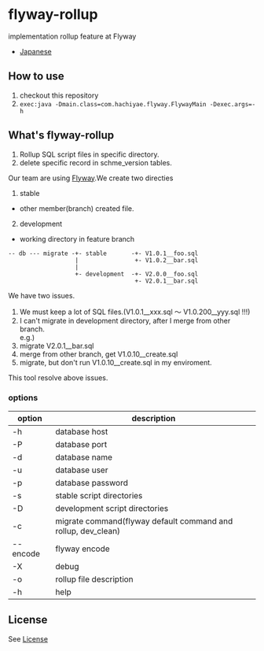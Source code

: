# flyway-rollup

implementation rollup feature at Flyway

- [Japanese](README_ja.md)

## How to use

1. checkout this repository
2. ``` exec:java -Dmain.class=com.hachiyae.flyway.FlywayMain -Dexec.args=-h ```

## What's flyway-rollup

1. Rollup SQL script files in specific directory.
2. delete specific record in schme_version tables.


Our team are using [Flyway](http://flywaydb.org/).We create two directies

1. stable
 - other member(branch) created file.
2. development
 - working directory in feature branch

```
-- db --- migrate -+- stable       -+- V1.0.1__foo.sql
                   |                +- V1.0.2__bar.sql
                   |
                   +- development  -+- V2.0.0__foo.sql
                                    +- V2.0.1__bar.sql
```

We have two issues.

1. We must keep a lot of SQL files.(V1.0.1__xxx.sql 〜 V1.0.200__yyy.sql !!!)
2. I can't migrate in development directory, after I merge from other branch.  
e.g.)
 1. migrate V2.0.1__bar.sql
 2. merge from other branch, get V1.0.10__create.sql
 3. migrate, but don't run V1.0.10__create.sql in my enviroment.

This tool resolve above issues.

### options

option | description
-------|-----------
-h | database host
-P | database port
-d | database name
-u | database user
-p | database password
-s | stable script directories
-D | development script directories
-c | migrate command(flyway default command and rollup, dev_clean)
--encode | flyway encode
-X | debug
-o | rollup file description
-h | help

## License

See [License](LICENSE)

